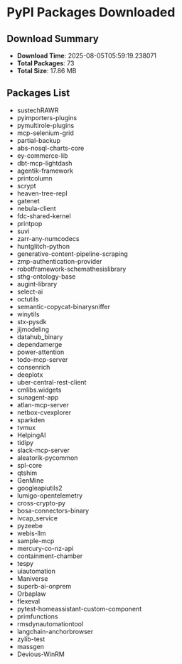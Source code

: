 # PyPI Packages Downloaded

## Download Summary
- **Download Time**: 2025-08-05T05:59:19.238071
- **Total Packages**: 73
- **Total Size**: 17.86 MB

## Packages List
- sustechRAWR
- pyimporters-plugins
- pymultirole-plugins
- mcp-selenium-grid
- partial-backup
- abs-nosql-charts-core
- ey-commerce-lib
- dbt-mcp-lightdash
- agentik-framework
- printcolumn
- scrypt
- heaven-tree-repl
- gatenet
- nebula-client
- fdc-shared-kernel
- printpop
- suvi
- zarr-any-numcodecs
- huntglitch-python
- generative-content-pipeline-scraping
- zmp-authentication-provider
- robotframework-schemathesislibrary
- sthg-ontology-base
- augint-library
- select-ai
- octutils
- semantic-copycat-binarysniffer
- winytils
- stx-pysdk
- jijmodeling
- datahub_binary
- dependamerge
- power-attention
- todo-mcp-server
- consenrich
- deeplotx
- uber-central-rest-client
- cmlibs.widgets
- sunagent-app
- atlan-mcp-server
- netbox-cvexplorer
- sparkden
- tvmux
- HelpingAI
- tidipy
- slack-mcp-server
- aleatorik-pycommon
- spl-core
- qtshim
- GenMine
- googleapiutils2
- lumigo-opentelemetry
- cross-crypto-py
- bosa-connectors-binary
- ivcap_service
- pyzeebe
- webis-llm
- sample-mcp
- mercury-co-nz-api
- containment-chamber
- tespy
- uiautomation
- Maniverse
- superb-ai-onprem
- Orbaplaw
- flexeval
- pytest-homeassistant-custom-component
- primfunctions
- rmsdynautomationtool
- langchain-anchorbrowser
- zylib-test
- massgen
- Devious-WinRM
